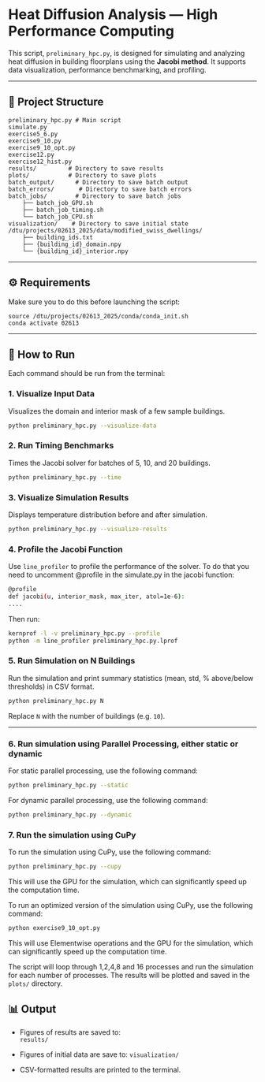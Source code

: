 # Heat Diffusion Analysis — High Performance Computing

This script, `preliminary_hpc.py`, is designed for simulating and analyzing heat diffusion in building floorplans using the **Jacobi method**. It supports data visualization, performance benchmarking, and profiling.

---

## 📁 Project Structure

```text
preliminary_hpc.py # Main script
simulate.py 
exercise5_6.py
exercise9_10.py
exercise9_10_opt.py
exercise12.py
exercise12_hist.py
results/         # Directory to save results
plots/           # Directory to save plots
batch_output/      # Directory to save batch output
batch_errors/       # Directory to save batch errors
batch_jobs/        # Directory to save batch jobs
    ├── batch_job_GPU.sh
    ├── batch_job_timing.sh
    └── batch_job_CPU.sh
visualization/    # Directory to save initial state
/dtu/projects/02613_2025/data/modified_swiss_dwellings/
    ├── building_ids.txt
    ├── {building_id}_domain.npy
    └── {building_id}_interior.npy
```

---

## ⚙️ Requirements

Make sure you to do this before launching the script:

```
source /dtu/projects/02613_2025/conda/conda_init.sh
conda activate 02613
```

---

## 🚀 How to Run

Each command should be run from the terminal:

### 1. Visualize Input Data

Visualizes the domain and interior mask of a few sample buildings.

```bash
python preliminary_hpc.py --visualize-data
```

### 2. Run Timing Benchmarks

Times the Jacobi solver for batches of 5, 10, and 20 buildings.

```bash
python preliminary_hpc.py --time
```

### 3. Visualize Simulation Results

Displays temperature distribution before and after simulation.

```bash
python preliminary_hpc.py --visualize-results
```

### 4. Profile the Jacobi Function

Use `line_profiler` to profile the performance of the solver.
To do that you need to uncomment @profile in the simulate.py in the jacobi function:

```bash
@profile
def jacobi(u, interior_mask, max_iter, atol=1e-6):
....
```
Then run:

```bash
kernprof -l -v preliminary_hpc.py --profile
python -m line_profiler preliminary_hpc.py.lprof
```

### 5. Run Simulation on N Buildings

Run the simulation and print summary statistics (mean, std, % above/below thresholds) in CSV format.

```bash
python preliminary_hpc.py N
```

Replace `N` with the number of buildings (e.g. `10`).

---

### 6. Run simulation using Parallel Processing, either static or dynamic

For static parallel processing, use the following command:

```bash
python preliminary_hpc.py --static 
```

For dynamic parallel processing, use the following command:

```bash
python preliminary_hpc.py --dynamic
```

### 7. Run the simulation using CuPy
To run the simulation using CuPy, use the following command:

```bash
python preliminary_hpc.py --cupy
```
This will use the GPU for the simulation, which can significantly speed up the computation time.

To run an optimized version of the simulation using CuPy, use the following command:

```bash
python exercise9_10_opt.py
```
This will use Elementwise operations and the GPU for the simulation, which can significantly speed up the computation time.


The script will loop through 1,2,4,8 and 16 processes and run the simulation for each number of processes. The results will be plotted and saved in the `plots/` directory.
## 📊 Output

- Figures of results are saved to:  
  `results/`
- Figures of initial data are save to:
  `visualization/`

- CSV-formatted results are printed to the terminal.

